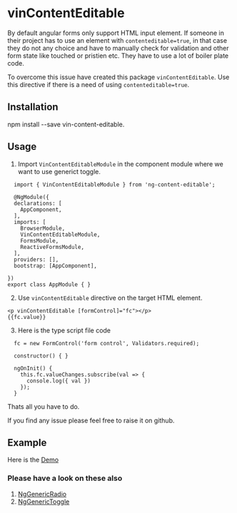 # vinContentEditable

By default angular forms only support HTML input element. If someone in their project has to use an element with `contenteditable=true`, in that case they do not any choice and have to manually check for validation and other form state like touched or pristien etc. They have to use a lot of boiler plate code. 

To overcome this issue have created this package `vinContentEditable`. Use this directive if there is a need of using `contenteditable=true`. 

## Installation

npm install --save vin-content-editable.

## Usage

1. Import `VinContentEditableModule` in the component module where we want to use generict toggle.
```
  import { VinContentEditableModule } from 'ng-content-editable';

  @NgModule({
  declarations: [
    AppComponent,
  ],
  imports: [
    BrowserModule,
    VinContentEditableModule,
    FormsModule,
    ReactiveFormsModule,
  ],
  providers: [],
  bootstrap: [AppComponent],

})
export class AppModule { }
```

2. Use `vinContentEditable` directive on the target HTML element.

```
<p vinContentEditable [formControl]="fc"></p>
{{fc.value}}
```

3. Here is the type script file code 

```
  fc = new FormControl('form control', Validators.required);

  constructor() { }

  ngOnInit() {
    this.fc.valueChanges.subscribe(val => {
      console.log({ val })
    });
  }
```

Thats all you have to do.

If you find any issue please feel free to raise it on github.

## Example
Here is the [Demo](https://stackblitz.com/edit/ng-content-editable)



### Please have a look on these also
1. [NgGenericRadio](https://www.npmjs.com/package/ng-generic-radio)
2. [NgGenericToggle](https://www.npmjs.com/package/ng-generic-toggle)